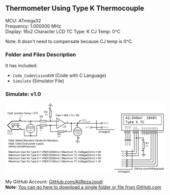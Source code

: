 ## Thermometer Using Type K Thermocouple
 
MCU:        ATmega32  
Frequency:  1.000000 MHz  
Display:    16x2 Character LCD 
TC Type:    K
CJ Temp:    0^C   

Note: It dosn't need to compensate because CJ temp is 0^C. 

### Folder and Files Description
It has included:
- `Code_CodeVisionAVR` (Code with C Language)
- `Simulate` (Simulator File)

### Simulate: v1.0
![](Simulate/v1.0.png)

My GitHub Account: [GitHub.com/AliRezaJoodi](https://github.com/AliRezaJoodi)  
**Note**: [You can go here to download a single folder or file from GitHub.com](https://minhaskamal.github.io/DownGit/#/home)
